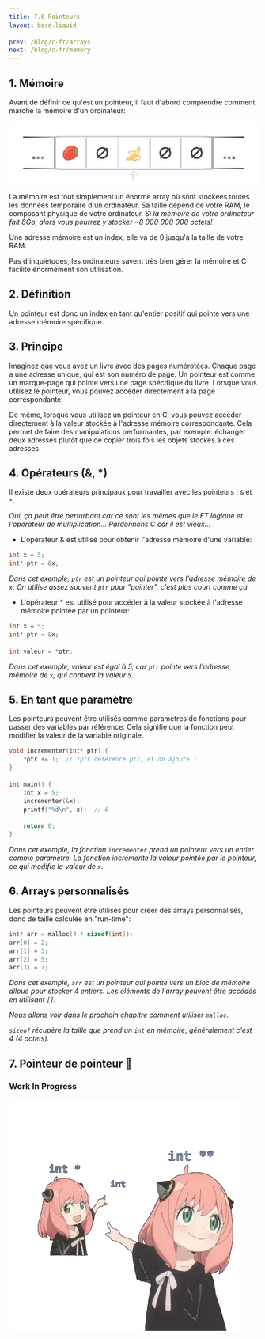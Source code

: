 ```yaml
---
title: 7.0 Pointeurs
layout: base.liquid

prev: /blog/c-fr/arrays
next: /blog/c-fr/memory
---
```


## 1. Mémoire
Avant de définir ce qu'est un pointeur, il faut d'abord comprendre comment marche la mémoire d'un ordinateur:

![Schéma RAM](/assets/images/ram-smoler.png)

La mémoire est tout simplement un énorme array où sont stockées toutes les données temporaire d'un ordinateur. Sa taille dépend de votre RAM, le composant physique de votre ordinateur. *Si la mémoire de votre ordinateur fait 8Go, alors vous pourrez y stocker ~8 000 000 000 octets!*

Une adresse mémoire est un index, elle va de 0 jusqu'à la taille de votre RAM.

Pas d'inquiètudes, les ordinateurs savent très bien gérer la mémoire et C facilite énormément son utilisation.

## 2. Définition

Un pointeur est donc un index en tant qu'entier positif qui pointe vers une adresse mémoire spécifique.

## 3. Principe

Imaginez que vous avez un livre avec des pages numérotées. Chaque page a une adresse unique, qui est son numéro de page. Un pointeur est comme un marque-page qui pointe vers une page spécifique du livre. Lorsque vous utilisez le pointeur, vous pouvez accéder directement à la page correspondante.

De même, lorsque vous utilisez un pointeur en C, vous pouvez accéder directement à la valeur stockée à l'adresse mémoire correspondante. Cela permet de faire des manipulations performantes, par exemple: échanger deux adresses plutôt que de copier trois fois les objets stockés à ces adresses.

## 4. Opérateurs (&, *)

Il existe deux opérateurs principaux pour travailler avec les pointeurs : `&` et `*`.

*Oui, ça peut être perturbant car ce sont les mêmes que le ET logique et l'opérateur de multiplication... Pardonnons C car il est vieux...*

- L'opérateur & est utilisé pour obtenir l'adresse mémoire d'une variable:
```c
int x = 5;
int* ptr = &x;
```
*Dans cet exemple, `ptr` est un pointeur qui pointe vers l'adresse mémoire de `x`. On utilise assez souvent `ptr` pour "pointer", c'est plus court comme ça.*

- L'opérateur * est utilisé pour accéder à la valeur stockée à l'adresse mémoire pointée par un pointeur:
```c
int x = 5;
int* ptr = &x;

int valeur = *ptr;
```
*Dans cet exemple, valeur est égal à 5, car `ptr` pointe vers l'adresse mémoire de `x`, qui contient la valeur `5`.*

## 5. En tant que paramètre
Les pointeurs peuvent être utilisés comme paramètres de fonctions pour passer des variables par référence. Cela signifie que la fonction peut modifier la valeur de la variable originale.

```c
void incrementer(int* ptr) {
    *ptr += 1;  // *ptr déférence ptr, et on ajoute 1
}

int main() {
    int x = 5;
    incrementer(&x);
    printf("%d\n", x);  // 6

    return 0;
}
```
*Dans cet exemple, la fonction `incrementer` prend un pointeur vers un entier comme paramètre. La fonction incrémente la valeur pointée par le pointeur, ce qui modifie la valeur de `x`.*

## 6. Arrays personnalisés
Les pointeurs peuvent être utilisés pour créer des arrays personnalisés, donc de taille calculée en "run-time":
```c
int* arr = malloc(4 * sizeof(int));
arr[0] = 2;
arr[1] = 3;
arr[2] = 5;
arr[3] = 7;
```
*Dans cet exemple, `arr` est un pointeur qui pointe vers un bloc de mémoire alloué pour stocker 4 entiers. Les éléments de l'array peuvent être accédés en utilisant `[]`.*

*Nous allons voir dans le prochain chapitre comment utiliser `malloc`.*

*`sizeof` récupère la taille que prend un `int` en mémoire, généralement c'est 4 (4 octets).*

## 7. Pointeur de pointeur 🤯
### Work In Progress

![Anya Pointers](/assets/images/anya-pointers.png)
